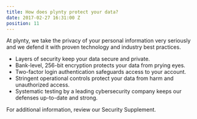 ```yaml
---
title: How does plynty protect your data?
date: 2017-02-27 16:31:00 Z
position: 11
---
```


At plynty, we take the privacy of your personal information very seriously and we defend it with proven technology and industry best practices.
* Layers of security keep your data secure and private.
* Bank-level, 256-bit encryption protects your data from prying eyes.
* Two-factor login authentication safeguards access to your account.
* Stringent operational controls protect your data from harm and unauthorized access.
* Systematic testing by a leading cybersecurity company  keeps our defenses up-to-date and strong.
 
For additional information, review our Security Supplement.